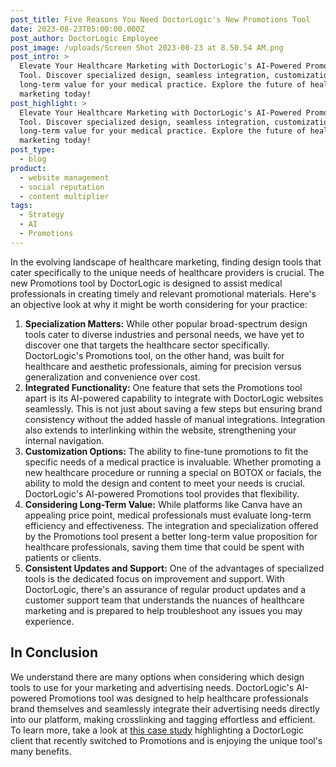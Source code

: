 ```yaml
---
post_title: Five Reasons You Need DoctorLogic's New Promotions Tool
date: 2023-08-23T05:00:00.000Z
post_author: DoctorLogic Employee
post_image: /uploads/Screen Shot 2023-08-23 at 8.50.54 AM.png
post_intro: >
  Elevate Your Healthcare Marketing with DoctorLogic's AI-Powered Promotions
  Tool. Discover specialized design, seamless integration, customization, and
  long-term value for your medical practice. Explore the future of healthcare
  marketing today!
post_highlight: >
  Elevate Your Healthcare Marketing with DoctorLogic's AI-Powered Promotions
  Tool. Discover specialized design, seamless integration, customization, and
  long-term value for your medical practice. Explore the future of healthcare
  marketing today!
post_type:
  - blog
product:
  - website management
  - social reputation
  - content multiplier
tags:
  - Strategy
  - AI
  - Promotions
---
```


In the evolving landscape of healthcare marketing, finding design tools that cater specifically to the unique needs of healthcare providers is crucial. The new Promotions tool by DoctorLogic is designed to assist medical professionals in creating timely and relevant promotional materials. Here's an objective look at why it might be worth considering for your practice:

1. **Specialization Matters:** While other popular broad-spectrum design tools cater to diverse industries and personal needs, we have yet to discover one that targets the healthcare sector specifically. DoctorLogic's Promotions tool, on the other hand, was built for healthcare and aesthetic professionals, aiming for precision versus generalization and convenience over cost.
2. **Integrated Functionality:** One feature that sets the Promotions tool apart is its AI-powered capability to integrate with DoctorLogic websites seamlessly. This is not just about saving a few steps but ensuring brand consistency without the added hassle of manual integrations. Integration also extends to interlinking within the website, strengthening your internal navigation.
3. **Customization Options:** The ability to fine-tune promotions to fit the specific needs of a medical practice is invaluable. Whether promoting a new healthcare procedure or running a special on BOTOX or facials, the ability to mold the design and content to meet your needs is crucial. DoctorLogic's AI-powered Promotions tool provides that flexibility.
4. **Considering Long-Term Value:** While platforms like Canva have an appealing price point, medical professionals must evaluate long-term efficiency and effectiveness. The integration and specialization offered by the Promotions tool present a better long-term value proposition for healthcare professionals, saving them time that could be spent with patients or clients.
5. **Consistent Updates and Support:** One of the advantages of specialized tools is the dedicated focus on improvement and support. With DoctorLogic, there's an assurance of regular product updates and a customer support team that understands the nuances of healthcare marketing and is prepared to help troubleshoot any issues you may experience.

## In Conclusion

We understand there are many options when considering which design tools to use for your marketing and advertising needs. DoctorLogic's AI-powered Promotions tool was designed to help healthcare professionals brand themselves and seamlessly integrate their advertising needs directly into our platform, making crosslinking and tagging effortless and efficient. To learn more, take a look at [this case study](https://growth.doctorlogic.com/promotions-case-study) highlighting a DoctorLogic client that recently switched to Promotions and is enjoying the unique tool's many benefits.
